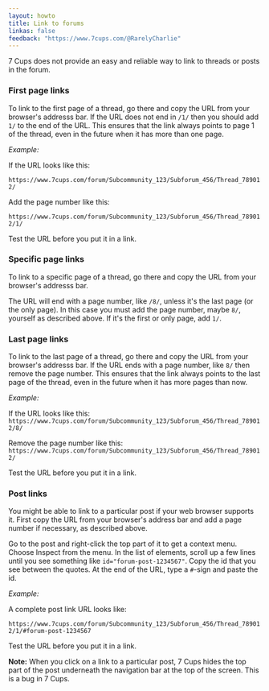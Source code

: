 ```yaml
---
layout: howto
title: Link to forums
linkas: false
feedback: "https://www.7cups.com/@RarelyCharlie"
---
```

7 Cups does not provide an easy and reliable way to link to threads or posts in the forum.

### First page links

To link to the first page of a thread, go there and copy the URL from your browser's addresss bar.
If the URL does not end in `/1/` then you should add `1/` to the end of the URL. This ensures that the 
link always points to page 1 of the thread, even in the future when it has more than one page.

*Example:*

If the URL looks like this:

`https://www.7cups.com/forum/Subcommunity_123/Subforum_456/Thread_789012/`

Add the page number like this:

`https://www.7cups.com/forum/Subcommunity_123/Subforum_456/Thread_789012/1/`

Test the URL before you put it in a link.

### Specific page links

To link to a specific page of a thread, go there and copy the URL from your browser's addresss bar.

The URL will end with a page number, like `/8/`, unless it's the last page (or the only page). In this case you
must add the page number, maybe `8/`, yourself as described above. If it's the first or only page, add `1/`.

### Last page links

To link to the last page of a thread, go there and copy the URL from your browser's addresss bar.
If the URL ends with a page number, like `8/` then remove the page number. This ensures that the 
link always points to the last page of the thread, even in the future when it has more pages than now.

*Example:*

If the URL looks like this:
`https://www.7cups.com/forum/Subcommunity_123/Subforum_456/Thread_789012/8/`

Remove the page number like this:
`https://www.7cups.com/forum/Subcommunity_123/Subforum_456/Thread_789012/`

Test the URL before you put it in a link.

### Post links

You might be able to link to a particular post if your web browser supports it. First copy the URL
from your browser's address bar and add a page number if necessary, as described above.

Go to the post and right-click the top part of it to get a context menu. Choose Inspect from the menu.
In the list of elements, scroll up a few lines until you see something like `id="forum-post-1234567"`.
Copy the id that you see between the quotes. At the end of the URL, type a `#`-sign and paste the id.

*Example:*

A complete post link URL looks like:

`https://www.7cups.com/forum/Subcommunity_123/Subforum_456/Thread_789012/1/#forum-post-1234567`

Test the URL before you put it in a link.

**Note:** When you click on a link to a particular post, 7 Cups hides the top part of the post underneath the
navigation bar at the top of the screen. This is a bug in 7 Cups.
